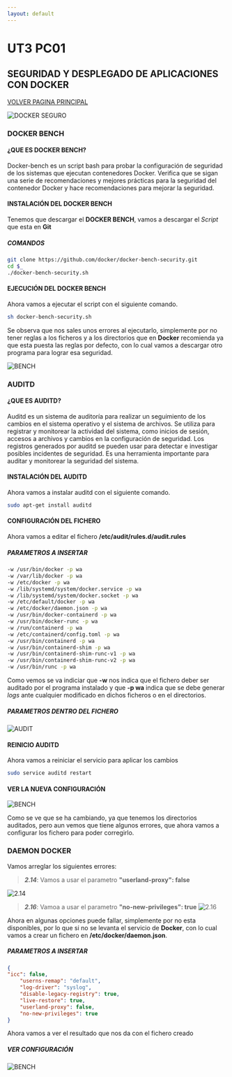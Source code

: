 ```yaml
---
layout: default
---
```

<!-- https://marcusrojaspacheco.github.io/CIBERSEGUIRDAD_22-23/EJERCICIOS_PYTHON.html -->
# UT3 PC01
## SEGURIDAD Y DESPLEGADO DE APLICACIONES CON DOCKER
[VOLVER PAGINA PRINCIPAL](./)

![DOCKER SEGURO](https://www.mend.io/wp-content/media/2021/04/aHViPTcyNTE0JmNtZD1pdGVtZWRpdG9yaW1hZ2UmZmlsZW5hbWU9aXRlbWVkaXRvcmltYWdlXzVjY2FiZmI4M2ExODEuanBnJnZlcnNpb249MDAwMCZzaWc9MDNkOGM4MGIzMzU3MGQwZmI1MjY3NTI1ZGNhNDMxYzI.jpeg)

### DOCKER BENCH

#### ¿QUE ES DOCKER BENCH?
Docker-bench es un script bash para probar la configuración de seguridad de los sistemas que ejecutan contenedores Docker. Verifica que se sigan una serie de recomendaciones y mejores prácticas para la seguridad del contenedor Docker y hace recomendaciones para mejorar la seguridad.

#### INSTALACIÓN DEL DOCKER BENCH
Tenemos que descargar el **DOCKER BENCH**, vamos a descargar el *Script* que esta en **Git**

##### COMANDOS

```bash
git clone https://github.com/docker/docker-bench-security.git
cd $_
./docker-bench-security.sh
```

#### EJECUCIÓN DEL DOCKER BENCH
Ahora vamos a ejecutar el script con el siguiente comando.

```bash
sh docker-bench-security.sh
```
Se observa que nos sales unos errores al ejecutarlo, simplemente por no tener reglas a los ficheros y a los directorios que en **Docker** recomienda ya que esta puesta las reglas por defecto, con lo cual vamos a descargar otro programa para lograr esa seguridad.

![BENCH](/assets/img/PPS/ALE/001_bench.png)

### AUDITD

#### ¿QUE ES AUDITD?
Auditd es un sistema de auditoría para realizar un seguimiento de los cambios en el sistema operativo y el sistema de archivos. Se utiliza para registrar y monitorear la actividad del sistema, como inicios de sesión, accesos a archivos y cambios en la configuración de seguridad. Los registros generados por auditd se pueden usar para detectar e investigar posibles incidentes de seguridad. Es una herramienta importante para auditar y monitorear la seguridad del sistema.

#### INSTALACIÓN DEL AUDITD
Ahora vamos a instalar auditd con el siguiente comando.

```bash
sudo apt-get install auditd
```

#### CONFIGURACIÓN DEL FICHERO
Ahora vamos a editar el fichero **/etc/audit/rules.d/audit.rules**

##### **PARAMETROS A INSERTAR**
```bash
-w /usr/bin/docker -p wa
-w /var/lib/docker -p wa
-w /etc/docker -p wa
-w /lib/systemd/system/docker.service -p wa 
-w /lib/systemd/system/docker.socket -p wa 
-w /etc/default/docker -p wa
-w /etc/docker/daemon.json -p wa
-w /usr/bin/docker-containerd -p wa
-w /usr/bin/docker-runc -p wa
-w /run/containerd -p wa
-w /etc/containerd/config.toml -p wa
-w /usr/bin/containerd -p wa
-w /usr/bin/containerd-shim -p wa
-w /usr/bin/containerd-shim-runc-v1 -p wa
-w /usr/bin/containerd-shim-runc-v2 -p wa
-w /usr/bin/runc -p wa
```

Como vemos se va indiciar que **-w** nos indica que el fichero deber ser auditado por el programa instalado y que **-p wa** indica que se debe generar *logs* ante cualquier modificado en dichos ficheros o en el directorios.

##### PARAMETROS DENTRO DEL FICHERO
![AUDIT](/assets/img/PPS/ALE/001_auditpng.png)

#### REINICIO AUDITD
Ahora vamos a reiniciar el servicio para aplicar los cambios
```bash
sudo service auditd restart
```
#### VER LA NUEVA CONFIGURACIÓN

![BENCH](/assets/img/PPS/ALE/002_bench.png)

Como se ve que se ha cambiando, ya que tenemos los directorios auditados, pero aun vemos que tiene algunos errores, que ahora vamos a configurar los fichero para poder corregirlo.

### DAEMON DOCKER

Vamos arreglar los siguientes errores:
> ***2.14***: Vamos a usar el parametro **"userland-proxy": false**
> 
![2.14](/assets/img/PPS/ALE/004_bench.png)
> ***2.16***: Vamoa a usar el parametro **"no-new-privileges": true**
![2.16](/assets/img/PPS/ALE/005_bench.png)


Ahora en algunas opciones puede fallar, simplemente por no esta disponibles, por lo que si no se levanta el servicio de **Docker**, con lo cual vamos a crear un fichero en **/etc/docker/daemon.json**.

##### **PARAMETROS A INSERTAR**
```json
{
"icc": false,
    "userns-remap": "default",
    "log-driver": "syslog", 
    "disable-legacy-registry": true,
    "live-restore": true,
    "userland-proxy": false,
    "no-new-privileges": true
}
```
Ahora vamos a ver el resultado que nos da con el fichero creado

##### **VER CONFIGURACIÓN**

![BENCH](/assets/img/PPS/ALE/003_bench.png)
